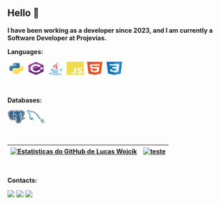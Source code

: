## Hello 👋
<p align="left"><strong>I have been working as a developer since 2023, and I am currently a Software Developer at Projevias.</strong></p>

<p align="left"><strong>Languages:</strong></p>

<div style="display: inline_block">
    <img align="center" alt="Lucas-Python" height="30" width="40" src="https://raw.githubusercontent.com/devicons/devicon/master/icons/python/python-original.svg" title="Python">
    <img align="center" alt="Lucas-Csharp" height="30" width="40" src="https://raw.githubusercontent.com/devicons/devicon/master/icons/csharp/csharp-original.svg" title="C#">
    <img align="center" alt="Lucas-Java" height="30" width="40" src="https://raw.githubusercontent.com/devicons/devicon/master/icons/java/java-original.svg" title="Java">
    <img align="center" alt="Lucas-Js" height="30" width="40" src="https://raw.githubusercontent.com/devicons/devicon/master/icons/javascript/javascript-plain.svg" title="JavaScript">
    <img align="center" alt="Lucas-HTML" height="30" width="40" src="https://raw.githubusercontent.com/devicons/devicon/master/icons/html5/html5-original.svg" title="HTML">
    <img align="center" alt="Lucas-CSS" height="30" width="40" src="https://raw.githubusercontent.com/devicons/devicon/master/icons/css3/css3-original.svg" title="CSS">
</div>

<br>
<br>

<p align="left"><strong>Databases:</strong></p>

<div style="display: inline_block">
    <img align="center" alt="Lucas-Python" height="30" width="40" src="https://raw.githubusercontent.com/devicons/devicon/master/icons/postgresql/postgresql-original.svg" title="PostgreSQL">
    <img align="center" alt="Lucas-Csharp" height="30" width="40" src="https://raw.githubusercontent.com/devicons/devicon/master/icons/mysql/mysql-original.svg" title="MySQL">
</div>

<br>
<br>

| <a href="https://github.com/LucasWojcikk/github-readme-stats"><img align="center" src="https://github-readme-stats.vercel.app/api?username=LucasWojcikk&show_icons=true&include_all_commits=true&theme=synthwave&hide_border=true" alt="Estatísticas do GitHub de Lucas Wojcik" /></a> | <a href="https://github.com/LucasWojcikk/github-readme-stats"><img align="center" src="https://github-readme-stats.vercel.app/api/top-langs/?username=LucasWojcikk&layout=compact&theme=synthwave&hide_border=true" alt = 'teste'/></a> |
| ------------- | ------------- |

<br>

<p align="left"><strong>Contacts:</strong></p>

<div> 
    <a href="https://www.linkedin.com/in/lucas-wojcik/" target="_blank"><img src="https://img.shields.io/badge/-LinkedIn-%230077B5?style=for-the-badge&logo=linkedin&logoColor=white" target="_blank"></a> 
    <a href = "mailto:lucaswojcikk@gmail.com"><img src="https://img.shields.io/badge/-Gmail-%23333?style=for-the-badge&logo=gmail&logoColor=white" target="_blank"></a>
    <a href="https://instagram.com/lucaswojcik_" target="_blank"><img src="https://img.shields.io/badge/-Instagram-%23E4405F?style=for-the-badge&logo=instagram&logoColor=white" target="_blank"></a> 
</div>

